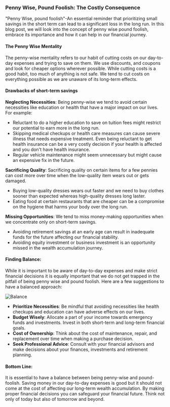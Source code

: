 ### Penny Wise, Pound Foolish: The Costly Consequence

"Penny Wise, pound foolish"-An essential reminder that prioritizing small savings in the short term can lead to a significant loss in the long run. In this blog post, we will look into the concept of penny wise pound foolish, embrace its importance and how it can help in our financial journey.

#### The Penny Wise Mentality
The penny-wise mentality refers to our habit of cutting costs on our day-to-day expenses and trying to save on them. We use discounts, and coupons and look for cheaper options wherever possible. While cutting costs is a good habit, too much of anything is not safe. We tend to cut costs on everything possible as we are unaware of its long-term effects.

#### Drawbacks of short-term savings
**Neglecting Necessities**: Being penny-wise we tend to avoid certain necessities like education or health that have a major impact on our lives. For example:
* Reluctant to do a higher education to save on tuition fees might restrict our potential to earn more in the long run.
* Skipping medical checkups or health care measures can cause severe illness that needs expensive treatment. Even being reluctant to get health insurance can be a very costly decision if your health is affected and you don't have health insurance.
* Regular vehicle maintenance might seem unnecessary but might cause an expensive fix in the future.

**Sacrificing Quality**: Sacrificing quality on certain items for a few pennies can cost more over time when the low-quality item wears out or gets damaged.
* Buying low-quality dresses wears out faster and we need to buy clothes sooner than expected whereas high-quality dresses long laster.
* Eating food at certain restaurants that are cheaper can be a compromise on the hygiene that harms your body over the long run.

**Missing Opportunities**: We tend to miss money-making opportunities when we concentrate only on short-term savings.
* Avoiding retirement savings at an early age can result in inadequate funds for the future affecting our financial stability.
* Avoiding equity investment or business investment is an opportunity missed in the wealth accumulation journey.

#### Finding Balance:

While it is important to be aware of day-to-day expenses and make strict financial decisions it is equally important that we do not get trapped in the pitfall of being penny wise and pound foolish. Here are a few suggestions to have a balanced approach:

![Balance](https://images.unsplash.com/photo-1517960413843-0aee8e2b3285?ixlib=rb-4.0.3&ixid=M3wxMjA3fDB8MHxwaG90by1wYWdlfHx8fGVufDB8fHx8fA%3D%3D&auto=format&fit=crop&w=2099&q=80)

* **Prioritize Necessities**: Be mindful that avoiding necessities like health checkups and education can have adverse effects on our lives.
* **Budget Wisely**: Allocate a part of your income towards emergency funds and investments. Invest in both short-term and long-term financial goals.
* **Cost of Ownership**: Think about the cost of maintenance, repair, and replacement over time when making a purchase decision.
* **Seek Professional Advice**: Consult with your financial advisors and make decisions about your finances, investments and retirement planning.

#### Bottom Line:

It is essential to have a balance between being penny-wise and pound-foolish. Saving money in our day-to-day expenses is good but it should not come at the cost of affecting our long-term wealth accumulation. By making proper financial decisions you can safeguard your financial future. Think not only of today but also of tomorrow and beyond.
